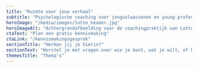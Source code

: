 ```yaml
---
title: "Ruimte voor jouw verhaal"
subtitle: "Psychologische coaching voor jongvolwassenen en young professionals. Samen vinden we de balans die bij jou past, in een warme, persoonlijke en gelijkwaardige sfeer."
heroImage: "/media/images/lotte_header.jpg"
heroImageAlt: "Achtergrondafbeelding voor de coachingpraktijk van Lotte Gasenbeek"
ctaText: "Plan een gratis kennismaking"
ctaLink: "/kennismakingsgesprek"
sectionTitle: "Herken jij je hierin?"
sectionText: "Worstel je met vragen over wie je bent, wat je wilt, of hoe je omgaat met de druk van het dagelijks leven? Je bent niet alleen."
themesTitle: "Thema's"
---
```


